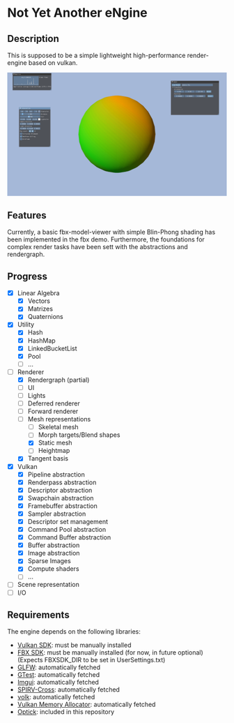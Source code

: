 # Not Yet Another eNgine

## Description

This is supposed to be a simple lightweight high-performance render-engine based on vulkan.

![work-in-progress-screenshot](doc/sample.png)

## Features

Currently, a basic fbx-model-viewer with simple Blin-Phong shading has been implemented in the fbx demo. Furthermore, the foundations for complex render tasks have been sett with the abstractions
and rendergraph.

## Progress

- [x] Linear Algebra
	- [x] Vectors
	- [x] Matrizes
	- [x] Quaternions
- [x] Utility
	- [x] Hash
	- [x] HashMap
	- [x] LinkedBucketList
	- [x] Pool
	- [ ] ...
- [ ] Renderer
	- [x] Rendergraph (partial)
	- [ ] UI
	- [ ] Lights
	- [ ] Deferred renderer
	- [ ] Forward renderer
	- [ ] Mesh representations
		- [ ] Skeletal mesh
		- [ ] Morph targets/Blend shapes
		- [x] Static mesh
		- [ ] Heightmap
	- [x] Tangent basis
- [x] Vulkan
	- [x] Pipeline abstraction
	- [x] Renderpass abstraction
	- [x] Descriptor abstraction
	- [x] Swapchain abstraction
	- [x] Framebuffer abstraction
	- [x] Sampler abstraction
	- [x] Descriptor set management 
	- [x] Command Pool abstraction
	- [x] Command Buffer abstraction
	- [x] Buffer abstraction
	- [x] Image abstraction
	- [x] Sparse Images
	- [x] Compute shaders
	- [ ] ...
- [ ] Scene representation
- [ ] I/O

## Requirements

The engine depends on the following libraries:

- [Vulkan SDK](https://vulkan.lunarg.com/): must be manually installed
- [FBX SDK](https://www.autodesk.com/developer-network/platform-technologies/fbx-sdk-2020-2): must be manually installed (for now, in future optional) (Expects FBXSDK_DIR to be set in UserSettings.txt)
- [GLFW](https://github.com/glfw/glfw): automatically fetched
- [GTest](https://github.com/google/googletest): automatically fetched
- [Imgui](https://github.com/ocornut/imgui): automatically fetched
- [SPIRV-Cross](https://github.com/KhronosGroup/SPIRV-Cross): automatically fetched
- [volk](https://github.com/zeux/volk): automatically fetched
- [Vulkan Memory Allocator](https://github.com/GPUOpen-LibrariesAndSDKs/VulkanMemoryAllocator): automatically fetched
- [Optick](https://github.com/bombomby/optick): included in this repository